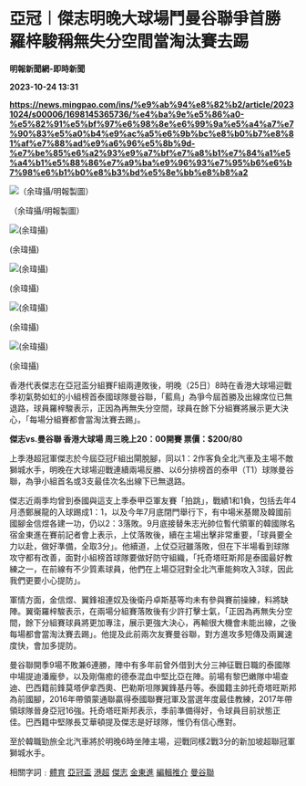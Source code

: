 # 亞冠︱傑志明晚大球場鬥曼谷聯爭首勝 羅梓駿稱無失分空間當淘汰賽去踢
**明報新聞網-即時新聞**

**2023-10-24 13:31**

**https://news.mingpao.com/ins/%e9%ab%94%e8%82%b2/article/20231024/s00006/1698145365736/%e4%ba%9e%e5%86%a0-%e5%82%91%e5%bf%97%e6%98%8e%e6%99%9a%e5%a4%a7%e7%90%83%e5%a0%b4%e9%ac%a5%e6%9b%bc%e8%b0%b7%e8%81%af%e7%88%ad%e9%a6%96%e5%8b%9d-%e7%be%85%e6%a2%93%e9%a7%bf%e7%a8%b1%e7%84%a1%e5%a4%b1%e5%88%86%e7%a9%ba%e9%96%93%e7%95%b6%e6%b7%98%e6%b1%b0%e8%b3%bd%e5%8e%bb%e8%b8%a2**

![（余瑋攝/明報製圖）](https://fs.mingpao.com/ins/20231024/s00006/d1e1021c9e72f003b9e9a57ae938bca8.jpg)

（余瑋攝/明報製圖）

![(余瑋攝)](https://fs.mingpao.com/ins/20231024/s00006/d168d106cc825141f0a6414b481ad105.jpg)

(余瑋攝)

![(余瑋攝)](https://fs.mingpao.com/ins/20231024/s00006/d167414a97ca8cffd7a7dfacda666387.jpg)

(余瑋攝)

![(余瑋攝)](https://fs.mingpao.com/ins/20231024/s00006/d165f0ff9e760698471832f3e679f08d.jpg)

(余瑋攝)

![(余瑋攝)](https://fs.mingpao.com/ins/20231024/s00006/d163e549ade2a0f56378b1a40d7904b6.jpg)

(余瑋攝)

香港代表傑志在亞冠盃分組賽F組兩連敗後，明晚（25日）8時在香港大球場迎戰季初氣勢如虹的小組榜首泰國球隊曼谷聯，「藍鳥」為爭今屆首勝及出線席位已無退路，球員羅梓駿表示，正因為再無失分空間，球員在餘下分組賽將展示更大決心，「每場分組賽都會當淘汰賽去踢」。

**傑志vs.曼谷聯 香港大球場 周三晚上20：00開賽 票價：$200/80**

上季港超冠軍傑志於今屆亞冠F組出閘脫腳，同以1：2作客負全北汽車及主場不敵獅城水手，明晚在大球場迎戰連續兩場反勝、以6分排榜首的泰甲（T1）球隊曼谷聯，為爭小組首名或3支最佳次名出線下已無退路。

傑志近兩季均曾到泰國與這支上季泰甲亞軍友賽「拍跳」，戰績1和1負，包括去年4月憑鄭展龍的入球踢成1：1，以及今年7月底閉門舉行下，有中場米基爾及韓國前國腳金信煜各建一功，仍以2：3落敗。9月底接替朱志光帥位暫代領軍的韓國隊名宿金東進在賽前記者會上表示，上仗落敗後，續在主場出擊非常重要，「球員要全力以赴，做好準備，全取3分」。他續道，上仗亞冠雖落敗，但在下半場看到球隊攻守都有改善，面對小組榜首球隊要做好防守組織，「托奇塔旺斯邦是泰國最好教練之一，在前線有不少質素球員，他們在上場亞冠對全北汽車能夠攻入3球，因此我們更要小心提防」。

軍情方面，金信煜、翼鋒祖連奴及後衛丹卓斯基等均未有參與賽前操練，料將缺陣。翼衛羅梓駿表示，在兩場分組賽落敗後有少許打擊士氣，「正因為再無失分空間，餘下分組賽球員將更加專注，展示更強大決心，再輸很大機會未能出線，之後每場都會當淘汰賽去踢」。他提及此前兩次友賽曼谷聯，對方進攻多短傳及兩翼速度快，會加多提防。

曼谷聯開季9場不敗兼6連勝，陣中有多年前曾外借到大分三神征戰日職的泰國隊中場提迪潘龐參，以及剛傷癒的德泰混血中堅比亞在陣。前場有黎巴嫩隊中場查迪、巴西籍前鋒莫塔伊拿西奧、巴勒斯坦隊翼鋒基丹等。泰國籍主帥托奇塔旺斯邦為前國腳，2016年帶領蒙通聯贏得泰國聯賽冠軍及當選年度最佳教練，2017年帶領球隊晉身亞冠16強。托奇塔旺斯邦表示，季前準備得好，令球員目前狀態正佳。巴西籍中堅隊長艾華頓提及傑志是好球隊，惟仍有信心應對。

至於韓職勁旅全北汽車將於明晚6時坐陣主場，迎戰同樣2戰3分的新加坡超聯冠軍獅城水手。

相關字詞﹕[體育](https://news.mingpao.com/ins/%e9%ab%94%e8%82%b2/article/20231024/s00006/php/search2.php?pnssection=all&inssection=all&searchtype=A&keywords=%E9%AB%94%E8%82%B2) [亞冠盃](https://news.mingpao.com/ins/%e9%ab%94%e8%82%b2/article/20231024/s00006/php/search2.php?pnssection=all&inssection=all&searchtype=A&keywords=%E4%BA%9E%E5%86%A0%E7%9B%83) [港超](https://news.mingpao.com/ins/%e9%ab%94%e8%82%b2/article/20231024/s00006/php/search2.php?pnssection=all&inssection=all&searchtype=A&keywords=%E6%B8%AF%E8%B6%85) [傑志](https://news.mingpao.com/ins/%e9%ab%94%e8%82%b2/article/20231024/s00006/php/search2.php?pnssection=all&inssection=all&searchtype=A&keywords=%E5%82%91%E5%BF%97) [金東進](https://news.mingpao.com/ins/%e9%ab%94%e8%82%b2/article/20231024/s00006/php/search2.php?pnssection=all&inssection=all&searchtype=A&keywords=%E9%87%91%E6%9D%B1%E9%80%B2) [編輯推介](https://news.mingpao.com/ins/%e9%ab%94%e8%82%b2/article/20231024/s00006/php/search2.php?pnssection=all&inssection=all&searchtype=A&keywords=%E7%B7%A8%E8%BC%AF%E6%8E%A8%E4%BB%8B) [曼谷聯](https://news.mingpao.com/ins/%e9%ab%94%e8%82%b2/article/20231024/s00006/php/search2.php?pnssection=all&inssection=all&searchtype=A&keywords=%E6%9B%BC%E8%B0%B7%E8%81%AF)
